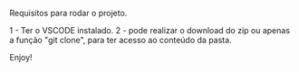 Requisitos para rodar o projeto.

1 - Ter o VSCODE instalado.
2 - pode realizar o download do zip ou apenas a função "git clone", para ter acesso ao conteúdo da pasta.

Enjoy!